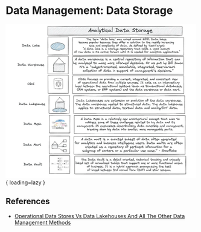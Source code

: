 # Data Management: Data Storage

![Data Storage](img/data-storage.png){ loading=lazy }

## References

- [Operational Data Stores Vs Data Lakehouses And All The Other Data Management Methods](https://medium.com/coriers/operational-data-stores-vs-data-lakehouses-and-all-the-other-data-management-methods-6929158efe0d)
